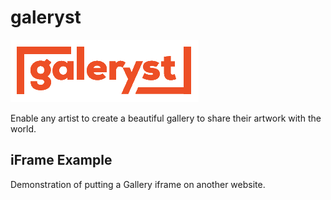 # galeryst
![galeryst](/images/wordmark.png)

Enable any artist to create a beautiful gallery to share their artwork with the world.

## iFrame Example
Demonstration of putting a Gallery iframe on another website.
